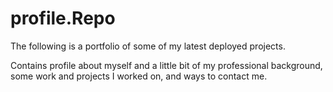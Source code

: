 # profile.Repo

The following is a portfolio of some of my latest deployed projects. 

Contains profile about myself and a little bit of my professional background, some work and projects I worked on, and ways to contact me.

